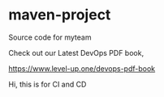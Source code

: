 # maven-project
Source code for myteam

Check out our Latest DevOps PDF book,

https://www.level-up.one/devops-pdf-book

Hi, this is for CI and CD
